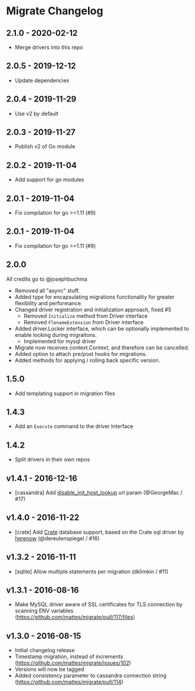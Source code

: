 # Migrate Changelog

## 2.1.0 - 2020-02-12

- Merge drivers into this repo

## 2.0.5 - 2019-12-12

- Update dependencies

## 2.0.4 - 2019-11-29

- Use v2 by default


## 2.0.3 - 2019-11-27

- Publish v2 of Go module

## 2.0.2 - 2019-11-04

- Add support for go modules

## 2.0.1 - 2019-11-04

- Fix compilation for go >=1.11 (#9)

## 2.0.1 - 2019-11-04

- Fix compilation for go >=1.11 (#9)

## 2.0.0

All credits go to @josephbuchma

- Removed all "async" stuff.
- Added type for encapsulating migrations functionality for greater flexibility and performance.
- Changed driver registration and initialization approach, fixed #5
   - Removed `Initialize` method from Driver interface
   - Removed `FlenameExtension` from Driver interface
- Added driver.Locker interface, which can be optionally implemented to enable locking during migraitons.
   - Implemented for mysql driver
- Migrate now receives context.Context, and therefore can be cancelled.
- Added option to attach pre/post hooks for migrations.
- Added methods for applying / rolling back specific version.

## 1.5.0

- Add templating support in migration files

## 1.4.3

- Add an `Execute` command to the driver Interface

## 1.4.2

- Split drivers in their own repos

## v1.4.1 - 2016-12-16

* [cassandra] Add [disable_init_host_lookup](https://github.com/gocql/gocql/blob/master/cluster.go#L92) url param (@GeorgeMac / #17)

## v1.4.0 - 2016-11-22

* [crate] Add [Crate](https://crate.io) database support, based on the Crate sql driver by [herenow](https://github.com/herenow/go-crate) (@dereulenspiegel / #16)

## v1.3.2 - 2016-11-11

* [sqlite] Allow multiple statements per migration (dklimkin / #11)

## v1.3.1 - 2016-08-16

* Make MySQL driver aware of SSL certificates for TLS connection by scanning ENV variables (https://github.com/mattes/migrate/pull/117/files)

## v1.3.0 - 2016-08-15

* Initial changelog release
* Timestamp migration, instead of increments (https://github.com/mattes/migrate/issues/102)
* Versions will now be tagged
* Added consistency parameter to cassandra connection string (https://github.com/mattes/migrate/pull/114)
